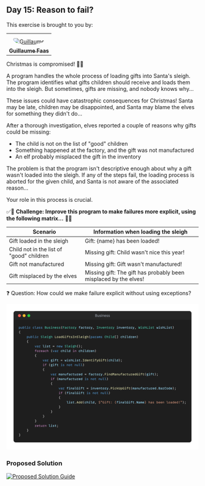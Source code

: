 ## Day 15: Reason to fail?
This exercise is brought to you by:
<table>
    <tr>
        <td align="center" style="word-wrap: break-word; width: 150.0; height: 150.0">
            <a href=https://github.com/tr00d>
                <img src=https://avatars.githubusercontent.com/u/59444272?v=4 width="100;"  style="border-radius:50%;align-items:center;justify-content:center;overflow:hidden;padding-top:10px" alt=Guillaume Faas/>
                <br />
                <sub style="font-size:14px"><b>Guillaume Faas</b></sub>
            </a>
        </td>
    </tr>
</table>

Christmas is compromised! 🎅🎄

A program handles the whole process of loading gifts into Santa's sleigh.
The program identifies what gifts children should receive and loads them into the sleigh.
But sometimes, gifts are missing, and nobody knows why...

These issues could have catastrophic consequences for Christmas!
Santa may be late, children may be disappointed, and Santa may blame the elves for something they didn't do...

After a thorough investigation, elves reported a couple of reasons why gifts could be missing:

* The child is not on the list of "good" children
* Something happened at the factory, and the gift was not manufactured
* An elf probably misplaced the gift in the inventory

The problem is that the program isn't descriptive enough about why a gift wasn't loaded into the sleigh.
If any of the steps fail, the loading process is aborted for the given child, and Santa is not aware of the associated
reason...

Your role in this process is crucial.

✅🚀 **Challenge: Improve this program to make failures more explicit, using the following matrix...** 🚀✅

| Scenario                                 | Information when loading the sleigh                              |
|------------------------------------------|------------------------------------------------------------------|
| Gift loaded in the sleigh                | Gift: {name} has been loaded!                                    |
| Child not in the list of "good" children | Missing gift: Child wasn't nice this year!                       |
| Gift not manufactured                    | Missing gift: Gift wasn't manufactured!                          |
| Gift misplaced by the elves              | Missing gift: The gift has probably been misplaced by the elves! |

 ❓ Question: How could we make failure explicit without using exceptions?

![snippet of the day](snippet.webp)

### Proposed Solution

[![Proposed Solution Guide](../../img/proposed-solution.webp)](solution/step-by-step.md)
